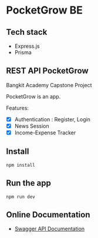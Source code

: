 # PocketGrow BE

## Tech stack

- Express.js
- Prisma

## REST API PocketGrow

Bangkit Academy Capstone Project

PocketGrow is an app.

Features:

- [x] Authentication : Register, Login
- [x] News Session
- [x] Income-Expense Tracker
<!-- - [] Net Worth Projection -->

## Install

    npm install

## Run the app

    npm run dev

## Online Documentation

- [Swagger API Documentation]()
